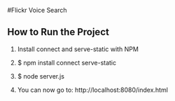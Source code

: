 #Flickr Voice Search
## How to Run the Project

1. Install connect and serve-static with NPM
  1. $ npm install connect serve-static
  2. $ node server.js

2. You can now go to:
http://localhost:8080/index.html
